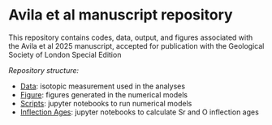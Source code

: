 # Avila et al manuscript repository

This repository contains codes, data, output, and figures associated with
the Avila et al 2025 manuscript, accepted for publication with the Geological Society of London Special Edition

*Repository structure:*

- [Data](Data/): isotopic measurement used in the analyses
- [Figure](Figures/): figures generated in the numerical models
- [Scripts](BoxModels/): jupyter notebooks to run numerical models
- [Inflection Ages](InflectionAges/): jupyter notebooks to calculate Sr and O inflection ages
